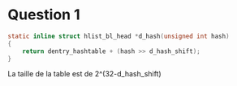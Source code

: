 # Question 1

```c
static inline struct hlist_bl_head *d_hash(unsigned int hash)
{
	return dentry_hashtable + (hash >> d_hash_shift);
}
```

La taille de la table est de 2^(32-d_hash_shift)
